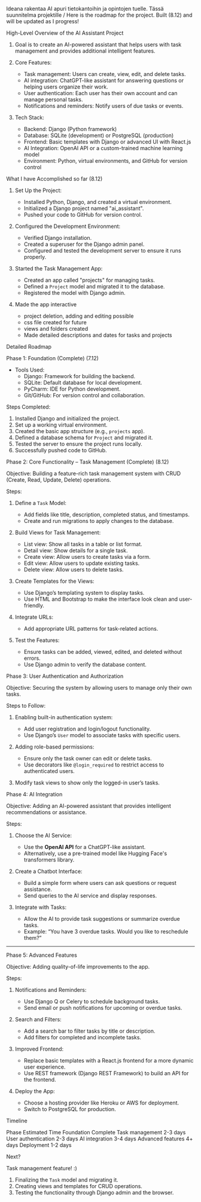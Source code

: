 Ideana rakentaa AI apuri tietokantoihin ja opintojen tuelle.
Tässä suunnitelma projektille / Here is the roadmap for the project. Built (8.12) and will be updated as I progress!


High-Level Overview of the AI Assistant Project

1. Goal is to create an AI-powered assistant that helps users with task management and provides additional intelligent features.

2. Core Features:
   - Task management: Users can create, view, edit, and delete tasks.
   - AI integration: ChatGPT-like assistant for answering questions or helping users organize their work.
   - User authentication: Each user has their own account and can manage personal tasks.
   - Notifications and reminders: Notify users of due tasks or events.

3. Tech Stack:
   - Backend: Django (Python framework)
   - Database: SQLite (development) or PostgreSQL (production)
   - Frontend: Basic templates with Django or advanced UI with React.js
   - AI Integration: OpenAI API or a custom-trained machine learning model
   - Environment: Python, virtual environments, and GitHub for version control


What I have Accomplished so far (8.12)

1. Set Up the Project:
   - Installed Python, Django, and created a virtual environment.
   - Initialized a Django project named "ai_assistant".
   - Pushed your code to GitHub for version control.

2. Configured the Development Environment:
   - Verified Django installation.
   - Created a superuser for the Django admin panel.
   - Configured and tested the development server to ensure it runs properly.

3. Started the Task Management App:
   - Created an app called "projects" for managing tasks.
   - Defined a `Project` model and migrated it to the database.
   - Registered the model with Django admin.
     
4. Made the app interactive
   - project deletion, adding and editing possible
   - css file created for future
   - views and folders created
   - Made detailed descriptions and dates for tasks and projects

Detailed Roadmap

Phase 1: Foundation (Complete) (7.12)

- Tools Used:
  - Django: Framework for building the backend.
  - SQLite: Default database for local development.
  - PyCharm: IDE for Python development.
  - Git/GitHub: For version control and collaboration.

Steps Completed:
1. Installed Django and initialized the project.
2. Set up a working virtual environment.
3. Created the basic app structure (e.g., `projects` app).
4. Defined a database schema for `Project` and migrated it.
5. Tested the server to ensure the project runs locally.
6. Successfully pushed code to GitHub.



Phase 2: Core Functionality – Task Management (Complete) (8.12)

Objective: 
Building a feature-rich task management system with CRUD (Create, Read, Update, Delete) operations.

Steps:

1. Define a `Task` Model:
   - Add fields like title, description, completed status, and timestamps.
   - Create and run migrations to apply changes to the database.

2. Build Views for Task Management:
   - List view: Show all tasks in a table or list format.
   - Detail view: Show details for a single task.
   - Create view: Allow users to create tasks via a form.
   - Edit view: Allow users to update existing tasks.
   - Delete view: Allow users to delete tasks.

3. Create Templates for the Views:
   - Use Django’s templating system to display tasks.
   - Use HTML and Bootstrap to make the interface look clean and user-friendly.

4. Integrate URLs:
   - Add appropriate URL patterns for task-related actions.

5. Test the Features:
   - Ensure tasks can be added, viewed, edited, and deleted without errors.
   - Use Django admin to verify the database content.


Phase 3: User Authentication and Authorization

Objective:
Securing the system by allowing users to manage only their own tasks.

Steps to Follow:

1. Enabling built-in authentication system:
   - Add user registration and login/logout functionality.
   - Use Django’s `User` model to associate tasks with specific users.
   
2. Adding role-based permissions:
   - Ensure only the task owner can edit or delete tasks.
   - Use decorators like `@login_required` to restrict access to authenticated users.

3. Modify task views to show only the logged-in user’s tasks.



Phase 4: AI Integration

Objective:
Adding an AI-powered assistant that provides intelligent recommendations or assistance.

Steps:

1. Choose the AI Service:
   - Use the **OpenAI API** for a ChatGPT-like assistant.
   - Alternatively, use a pre-trained model like Hugging Face's transformers library.

2. Create a Chatbot Interface:
   - Build a simple form where users can ask questions or request assistance.
   - Send queries to the AI service and display responses.

3. Integrate with Tasks:
   - Allow the AI to provide task suggestions or summarize overdue tasks.
   - Example: “You have 3 overdue tasks. Would you like to reschedule them?”

---

Phase 5: Advanced Features

Objective: 
Adding quality-of-life improvements to the app.

Steps:

1. Notifications and Reminders:
   - Use Django Q or Celery to schedule background tasks.
   - Send email or push notifications for upcoming or overdue tasks.

2. Search and Filters:
   - Add a search bar to filter tasks by title or description.
   - Add filters for completed and incomplete tasks.

3. Improved Frontend:
   - Replace basic templates with a React.js frontend for a more dynamic user experience.
   - Use REST framework (Django REST Framework) to build an API for the frontend.

4. Deploy the App:
   - Choose a hosting provider like Heroku or AWS for deployment.
   - Switch to PostgreSQL for production.



Timeline

Phase                     	 Estimated Time 
Foundation	Complete
Task management	2-3 days
User authentication	2-3 days
AI integration	3-4 days
Advanced features	4+  days
Deployment	1-2 days


Next?

Task management feature! :)

1. Finalizing the `Task` model and migrating it.
2. Creating views and templates for CRUD operations.
3. Testing the functionality through Django admin and the browser.
   
